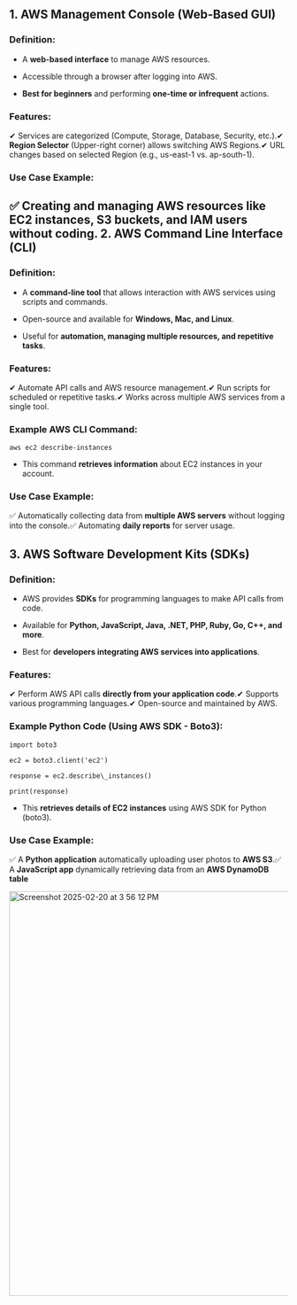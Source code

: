 **1\. AWS Management Console (Web-Based GUI)**
----------------------------------------------

### **Definition:**

*   A **web-based interface** to manage AWS resources.
    
*   Accessible through a browser after logging into AWS.
    
*   **Best for beginners** and performing **one-time or infrequent** actions.
    

### **Features:**

✔ Services are categorized (Compute, Storage, Database, Security, etc.).✔ **Region Selector** (Upper-right corner) allows switching AWS Regions.✔ URL changes based on selected Region (e.g., us-east-1 vs. ap-south-1).

### **Use Case Example:**

✅ Creating and managing AWS resources like EC2 instances, S3 buckets, and IAM users **without coding**.
**2\. AWS Command Line Interface (CLI)**
----------------------------------------

### **Definition:**

*   A **command-line tool** that allows interaction with AWS services using scripts and commands.
    
*   Open-source and available for **Windows, Mac, and Linux**.
    
*   Useful for **automation, managing multiple resources, and repetitive tasks**.
    

### **Features:**

✔ Automate API calls and AWS resource management.✔ Run scripts for scheduled or repetitive tasks.✔ Works across multiple AWS services from a single tool.

### **Example AWS CLI Command:**

`aws ec2 describe-instances`

*   This command **retrieves information** about EC2 instances in your account.
    

### **Use Case Example:**

✅ Automatically collecting data from **multiple AWS servers** without logging into the console.✅ Automating **daily reports** for server usage.

**3\. AWS Software Development Kits (SDKs)**
--------------------------------------------

### **Definition:**

*   AWS provides **SDKs** for programming languages to make API calls from code.
    
*   Available for **Python, JavaScript, Java, .NET, PHP, Ruby, Go, C++, and more**.
    
*   Best for **developers integrating AWS services into applications**.
    

### **Features:**

✔ Perform AWS API calls **directly from your application code**.✔ Supports various programming languages.✔ Open-source and maintained by AWS.

### **Example Python Code (Using AWS SDK - Boto3):**
```
import boto3

ec2 = boto3.client('ec2')

response = ec2.describe\_instances()

print(response)
```

*   This **retrieves details of EC2 instances** using AWS SDK for Python (boto3).
    

### **Use Case Example:**

✅ A **Python application** automatically uploading user photos to **AWS S3**.✅ A **JavaScript app** dynamically retrieving data from an **AWS DynamoDB table**





<img width="731" alt="Screenshot 2025-02-20 at 3 56 12 PM" src="https://github.com/user-attachments/assets/9400cdac-d63c-4009-b023-71f3fed81644" />
